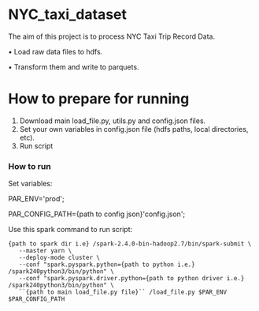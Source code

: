 # NYC_taxi_dataset
The aim of this project is to process NYC Taxi Trip Record Data.

•  Load raw data files to hdfs.

•  Transform them and write to parquets.

# How to prepare for running

1. Download main load_file.py, utils.py and config.json files.
2. Set your own variables in config.json file (hdfs paths, local directories, etc).
3. Run script

### How to run
Set variables:

PAR_ENV='prod';

PAR_CONFIG_PATH={path to config json}'config.json';

Use this spark command to run script:

```
{path to spark dir i.e} /spark-2.4.0-bin-hadoop2.7/bin/spark-submit \
   --master yarn \
   --deploy-mode cluster \
   --conf "spark.pyspark.python={path to python i.e.} /spark240python3/bin/python" \
   --conf "spark.pyspark.driver.python={path to python driver i.e.} /spark240python3/bin/python" \
   ``{path to main load_file.py file}`` /load_file.py $PAR_ENV $PAR_CONFIG_PATH
```
